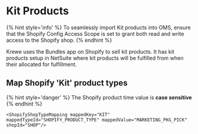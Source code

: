 # Kit Products

{% hint style='info' %} To seamlessly import Kit products into OMS, ensure that the Shopify Config Access Scope is set to grant both read and write access to the Shopify shop.	
{% endhint %}

Krewe uses the Bundles app on Shopify to sell kit products. It has kit products setup in NetSuite where kit products will be fulfilled from when their allocated for fulfillment.

## Map Shopify 'Kit' product types

{% hint style='danger' %}
The Shopify product time value is **case sensitive**
{% endhint %}

```
<ShopifyShopTypeMapping mappedKey="KIT" mappedTypeId="SHOPIFY_PRODUCT_TYPE" mappedValue="MARKETING_PKG_PICK" shopId="SHOP"/>
```
